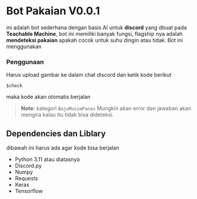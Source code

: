 # Bot Pakaian V0.0.1

ini adalah bot sederhana dengan basis AI untuk **discord** yang dbuat pada **Teachable Machine**, bot ini memiliki banyak fungsi, flagship nya adalah **mendeteksi pakaian** apakah cocok untuk suhu dingin atau tidak. Bot ini menggunakan


### Penggunaan

Harus upload gambar ke dalam chat discord dan ketik kode berikut
```
$check
```
maka kode akan otomatis berjalan

> **Note:** kategori `BajuMusimPanas` Mungkin akan error dan jawaban akan mengira kalau itu tidak bisa dideteksi.


## Dependencies dan Liblary
dibawah ini harus ada agar kode bisa berjalan
* Python 3.11 atau diatasnya
* Discord.py
* Numpy
* Requests
* Keras
* Tensorflow
